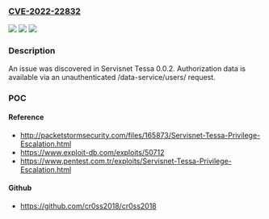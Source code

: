### [CVE-2022-22832](https://cve.mitre.org/cgi-bin/cvename.cgi?name=CVE-2022-22832)
![](https://img.shields.io/static/v1?label=Product&message=n%2Fa&color=blue)
![](https://img.shields.io/static/v1?label=Version&message=n%2Fa&color=blue)
![](https://img.shields.io/static/v1?label=Vulnerability&message=n%2Fa&color=brighgreen)

### Description

An issue was discovered in Servisnet Tessa 0.0.2. Authorization data is available via an unauthenticated /data-service/users/ request.

### POC

#### Reference
- http://packetstormsecurity.com/files/165873/Servisnet-Tessa-Privilege-Escalation.html
- https://www.exploit-db.com/exploits/50712
- https://www.pentest.com.tr/exploits/Servisnet-Tessa-Privilege-Escalation.html

#### Github
- https://github.com/cr0ss2018/cr0ss2018

